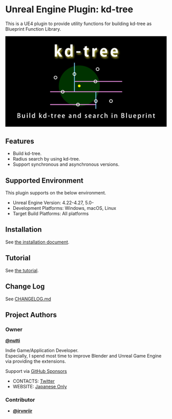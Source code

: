 # Unreal Engine Plugin: kd-tree

This is a UE4 plugin to provide utility functions for building kd-tree as
Blueprint Function Library.

![Thumbnail](docs/images/thumbnail/kdtree.png)

## Features

* Build kd-tree.
* Radius search by using kd-tree.
* Support synchronous and asynchronous versions.

## Supported Environment

This plugin supports on the below environment.

* Unreal Engine Version: 4.22-4.27, 5.0-
* Development Platforms: Windows, macOS, Linux
* Target Build Platforms: All platforms

## Installation

See [the installation document](docs/installation.md).

## Tutorial

See [the tutorial](docs/tutorial.md).

## Change Log

See [CHANGELOG.md](CHANGELOG.md)

## Project Authors

### Owner

[**@nutti**](https://github.com/nutti)

Indie Game/Application Developer.  
Especially, I spend most time to improve Blender and Unreal Game Engine via
providing the extensions.

Support via [GitHub Sponsors](https://github.com/sponsors/nutti)

* CONTACTS: [Twitter](https://twitter.com/nutti__)
* WEBSITE: [Japanese Only](https://colorful-pico.net/)

### Contributor

* [**@irvnriir**](https://github.com/irvnriir)
